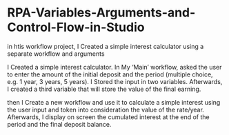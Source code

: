 # RPA-Variables-Arguments-and-Control-Flow-in-Studio
in htis workflow project, I Created a simple interest calculator using a separate workflow and arguments

I Created a simple interest calculator. In My ‘Main’ workflow, asked the user to enter the amount of the initial deposit and the period (multiple choice, e.g. 1 year, 3 years, 5 years).  I Stored the input in two variables. Afterwards, I created a third variable that will store the value of the final earning.

then I Create a new workflow and use it to calculate a simple interest using the user input and token into consideration the value of the rate/year. Afterwards, I display on screen the cumulated interest at the end of the period and the final deposit balance.

